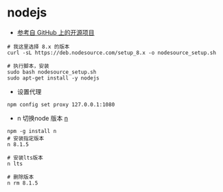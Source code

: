# nodejs
-  [参考自 GitHub 上的开源项目](https://github.com/nodesource/distributions)
```
# 我这里选择 8.x 的版本
curl -sL https://deb.nodesource.com/setup_8.x -o nodesource_setup.sh

# 执行脚本，安装
sudo bash nodesource_setup.sh
sudo apt-get install -y nodejs
```
- 设置代理
```
npm config set proxy 127.0.0.1:1080

```
- n 切换node 版本  [n](https://note.youdao.com/)
```
npm -g install n
# 安装指定版本
n 8.1.5

# 安装lts版本
n lts

# 删除版本
n rm 8.1.5
```